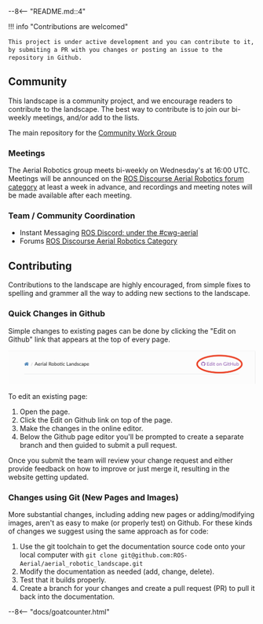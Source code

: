 --8<-- "README.md::4"


!!! info "Contributions are welcomed"

    This project is under active development and you can contribute to it, by submiting a PR with you changes or posting an issue to the repository in Github.

## Community
This landscape is a community project, and we encourage readers to
contribute to the landscape. The best way to contribute is to join our
bi-weekly meetings, and/or add to the lists.

The main repository for the [Community Work Group](https://github.com/ROS-Aerial/community)

### Meetings
The Aerial Robotics group meets bi-weekly on Wednesday's at 16:00 UTC.
Meetings will be announced on the [ROS Discourse Aerial Robotics forum category](https://discourse.ros.org/tag/wg-aerial-robotics) at least a week in advance, and recordings and meeting notes will be made available after each meeting.


### Team / Community Coordination

* Instant Messaging [ROS Discord: under the #cwg-aerial](https://discord.gg/open-robotics-1077825543698927656)
* Forums [ROS Discourse Aerial Robotics Category](https://discourse.ros.org/tag/wg-aerial-robotics)

## Contributing

Contributions to the landscape are highly encouraged, from simple fixes
to spelling and grammer all the way to adding new sections to the
landscape.

### Quick Changes in Github

Simple changes to existing pages can be done by clicking the "Edit on
Github" link that appears at the top of every page.

![edit button](images/edit-button.png)

To edit an existing page:
1. Open the page.
2. Click the Edit on Github link on top of the page.
3. Make the changes in the online editor.
4. Below the Github page editor you'll be prompted to create a separate branch and then guided to submit a pull request.

Once you submit the team will review your change request and either
provide feedback on how to improve or just merge it, resulting in the
website getting updated.

### Changes using Git (New Pages and Images)

More substantial changes, including adding new pages or adding/modifying images, aren't as easy to make (or properly test) on Github. For these kinds of changes we suggest using the same approach as for code:

1. Use the git toolchain to get the documentation source code onto your local computer with `git clone git@github.com:ROS-Aerial/aerial_robotic_landscape.git`
2. Modify the documentation as needed (add, change, delete).
3. Test that it builds properly.
4. Create a branch for your changes and create a pull request (PR) to pull it back into the documentation.

--8<-- "docs/goatcounter.html"

